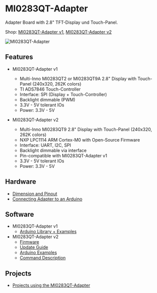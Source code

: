 # MI0283QT-Adapter
Adapter Board with 2.8" TFT-Display und Touch-Panel.

Shop:
[MI0283QT-Adapter v1](http://www.watterott.com/en/MI0283QT-2-Adapter), 
[MI0283QT-Adapter v2](http://www.watterott.com/en/MI0283QT-Adapter-v2)

![MI0283QT-Adapter](https://raw.github.com/watterott/MI0283QT-Adapter/master/img/mi0283qt-adapter.jpg)


## Features
* MI0283QT-Adapter v1
  * Multi-Inno MI0283QT2 or MI0283QT9A 2.8" Display with Touch-Panel (240x320, 262K colors)
  * TI ADS7846 Touch-Controller
  * Interface: SPI (Display + Touch-Controller)
  * Backlight dimmable (PWM)
  * 3.3V - 5V tolerant IOs
  * Power: 3.3V - 5V

* MI0283QT-Adapter v2
  * Multi-Inno MI0283QT9 2.8" Display with Touch-Panel (240x320, 262K colors)
  * NXP LPC1114 ARM Cortex-M0 with Open-Source Firmware
  * Interface: UART, I2C, SPI
  * Backlight dimmable via interface
  * Pin-compatible with MI0283QT-Adapter v1
  * 3.3V - 5V tolerant IOs
  * Power: 3.3V - 5V


## Hardware
* [Dimension and Pinout](https://raw.github.com/watterott/MI0283QT-Adapter/master/pcb/MI0283QT_size.pdf)
* [Connecting Adapter to an Arduino](https://github.com/watterott/MI0283QT-Adapter/blob/master/Arduino-Connection.md)


## Software
* MI0283QT-Adapter v1
  * [Arduino Library + Examples](https://github.com/watterott/mSD-Shield/tree/master/src)
* MI0283QT-Adapter v2
  * [Firmware](https://github.com/watterott/MI0283QT-Adapter/tree/master/fw)
  * [Update Guide](https://github.com/watterott/MI0283QT-Adapter/tree/master/fw/update_guide)
  * [Arduino Examples](https://github.com/watterott/MI0283QT-Adapter/tree/master/fw/examples)
  * [Command Description](https://github.com/watterott/MI0283QT-Adapter/tree/master/fw/docu)


## Projects
* [Projects using the MI0283QT-Adapter](https://github.com/watterott/MI0283QT-Adapter/blob/master/Projects.md)
